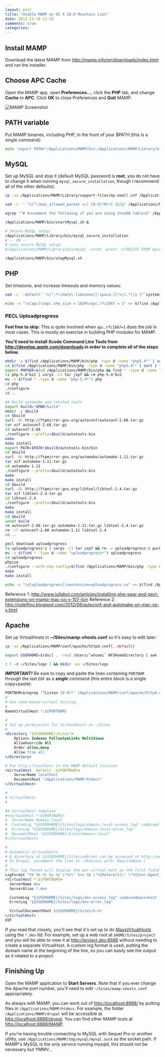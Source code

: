 ```yaml
---
layout: post
title: "Usable MAMP on OS X 10.8 Mountain Lion"
date: 2012-12-19 11:18
comments: true
categories:
---
```


## Install MAMP

Download the latest MAMP from <http://mamp.info/en/downloads/index.html> and run the installer.

## Choose APC Cache

Open the MAMP app, open **Preferences...**, click the **PHP** tab, and change **Cache** to **APC**. Click **OK** to close Preferences and **Quit** MAMP.

![MAMP Screenshot](http://i46.tinypic.com/2wltqpw.png)

## PATH variable

Put MAMP binaries, including PHP, in the front of your $PATH (this is a single command):

```bash
echo 'export PATH="/Applications/MAMP/bin:/Applications/MAMP/Library/bin:$(find /Applications/MAMP/bin/php -type d -name "php5.4*" | sort | tail -1)/bin:$PATH"' >> ~/.bash_profile && source ~/.bash_profile
```

## MySQL

Set up MySQL and stop it (default MySQL password is **root**, you do not have to change it when running `mysql_secure_installation`, though I recommend all of the other defaults):

```bash
cp -va /Applications/MAMP/Library/support-files/my-small.cnf /Applications/MAMP/conf/my.cnf

sed -i '' "s/^\(max_allowed_packet =\) [0-9]*M/\1 1G/g" /Applications/MAMP/conf/my.cnf

egrep "^# Uncomment the following if you are using InnoDB tables$" /Applications/MAMP/conf/my.cnf &>/dev/null && sed -i '' "s/^\(# Uncomment the following if you are using InnoDB tables\)$/\1@innodb_file_per_table/; y/@/\n/; s/^#\(innodb_.*\)/\1/g" /Applications/MAMP/conf/my.cnf

/Applications/MAMP/bin/startMysql.sh &

# Secure MySQL setup:
/Applications/MAMP/Library/bin/mysql_secure_installation
# -- OR --
# Less secure MySQL setup:
#/Applications/MAMP/Library/bin/mysql -uroot -proot -e"DELETE FROM mysql.user WHERE User=''; DELETE FROM mysql.user WHERE User='root' AND Host!='localhost'; FLUSH PRIVILEGES;"

/Applications/MAMP/bin/stopMysql.sh
```

## PHP

Set timezone, and increase timeouts and memory values:

```bash
sed -i '-default' "s|^;*\(date\.timezone[[:space:]]*=\).*|\1 \"`systemsetup -gettimezone|awk -F"\: " '{print $2}'`\"|; s|^\(memory_limit[[:space:]]*=\).*\(\;.*\)|\1 256M \2|; s|^\(post_max_size[[:space:]]*=\).*|\1 200M|; s|^\(upload_max_filesize[[:space:]]*=\).*|\1 100M|; s|^\(default_socket_timeout[[:space:]]*=\).*|\1 600|; s|^\(max_execution_time[[:space:]]*=\).*\(\;.*\)|\1 300 \2|; s|^\(max_input_time[[:space:]]*=\).*\(\;.*\)|\1 600 \2|;" $(find /Applications/MAMP/bin/php -type d -name "php5.4*" | sort | tail -1)/conf/php.ini

echo -e "\n[apc]\napc.shm_size = 192M\napc.rfc1867 = 1" >> $(find /Applications/MAMP/bin/php -type d -name "php5.4*" | sort | tail -1)/conf/php.ini
```

### PECL Uploadprogress

**Feel free to skip:** This is quite involved when `apc.rfc1867=1` does the job in most cases. This is mostly an exercise in building PHP modules for MAMP. 

**You'll need to install Xcode Command Line Tools from <http://develop.apple.com/downloads> in order to complete all of the steps below.**

```bash
mkdir -p $(find /Applications/MAMP/bin/php -type d -name "php5.4*" | sort | tail -1)/include
cd $(find /Applications/MAMP/bin/php -type d -name "php5.4*" | sort | tail -1)/include
export PHPVER=$(cd /Applications/MAMP/bin/php && find * -type d -name "php5.4*" | sort | tail -1 | sed 's/php//') && curl -L -o php-${PHPVER}.tar.bz2 http://us3.php.net/get/php-${PHPVER}.tar.bz2/from/us3.php.net/mirror && unset PHPVER
ls php-5.4*bz2 | xargs -L1 tar jxpf && rm php-5.4*bz2
mv -v $(find * -type d -name "php-5.4*") php
cd php
./configure
cd ..

## Build automake and related tools
export build="$PWD/build"
mkdir -p $build
cd $build
curl -OL http://ftpmirror.gnu.org/autoconf/autoconf-2.68.tar.gz
tar xzf autoconf-2.68.tar.gz
cd autoconf-2.68
./configure --prefix=$build/autotools-bin
make
make install
export PATH=$PATH:$build/autotools-bin/bin
cd $build
curl -OL http://ftpmirror.gnu.org/automake/automake-1.11.tar.gz
tar xzf automake-1.11.tar.gz
cd automake-1.11
./configure --prefix=$build/autotools-bin
make
make install
cd $build
curl -OL http://ftpmirror.gnu.org/libtool/libtool-2.4.tar.gz
tar xzf libtool-2.4.tar.gz
cd libtool-2.4
./configure --prefix=$build/autotools-bin
make
make install
cd $build
unset build
rm autoconf-2.68.tar.gz automake-1.11.tar.gz libtool-2.4.tar.gz
rm -rf autoconf-2.68 automake-1.11 libtool-2.4
cd ..

pecl download uploadprogress
ls uploadprogress*z | xargs -L1 tar zxpf && rm -v uploadprogress*z package*xml
mv -v $(find * -type d -name "uploadprogress*") uploadprogress
cd uploadprogress
phpize
./configure --with-php-config=$(find /Applications/MAMP/bin/php -type d -name "php5.4*" | sort | tail -1)/bin/php-config
make
make install

echo -e "\n[uploadprogress]\nextension=uploadprogress.so" >> $(find /Applications/MAMP/bin/php -type d -name "php5.4*" | sort | tail -1)/conf/php.ini
```

Reference 1: <http://www.lullabot.com/articles/installing-php-pear-and-pecl-extensions-on-mamp-mac-os-x-107-lion>
Reference 2: <http://jsdelfino.blogspot.com/2012/08/autoconf-and-automake-on-mac-os-x.html>

## Apache

Set up VirtualHosts in **~/Sites/mamp-vhosts.conf** so it's easy to edit later:

```bash
cp -av /Applications/MAMP/conf/apache/httpd.conf{,-default}

export USERHOME=$(dscl . -read /Users/`whoami` NFSHomeDirectory | awk -F"\: " '{print $2}') && echo -e "\n# User VirtualHosts file (added after MAMP installer)\nInclude ${USERHOME}/Sites/mamp-vhosts.conf" >> /Applications/MAMP/conf/apache/httpd.conf && unset USERHOME

[ ! -d ~/Sites/logs ] && mkdir -pv ~/Sites/logs
```

***IMPORTANT!*** Be sure to copy and paste the lines containing `PORTNUM` through the last `EOF` as a ***single*** command (this entire block is a single copy+paste):

```apache
PORTNUM=$(egrep '^Listen [0-9]*' /Applications/MAMP/conf/apache/httpd.conf | awk '{print $2}') USERHOME=$(dscl . -read /Users/`whoami` NFSHomeDirectory | awk -F"\: " '{print $2}') cat > ~/Sites/mamp-vhosts.conf <<EOF
#
# Use name-based virtual hosting.
#
NameVirtualHost *:${PORTNUM}

#
# Set up permissions for VirtualHosts in ~/Sites
#
<Directory "${USERHOME}/Sites">
    Options Indexes FollowSymLinks MultiViews
    AllowOverride All
    Order allow,deny
    Allow from all
</Directory>

# For http://localhost in the MAMP default location
<VirtualHost _default_:${PORTNUM}>
    ServerName localhost
    DocumentRoot "/Applications/MAMP/htdocs"
</VirtualHost>

#
# VirtualHosts
#

## VirtualHost template
#<VirtualHost *:${PORTNUM}>
#  ServerName domain.local
#  CustomLog "${USERHOME}/Sites/logs/domain.local-access_log" combined
#  ErrorLog "${USERHOME}/Sites/logs/domain.local-error_log"
#  DocumentRoot "${USERHOME}/Sites/domain.local"
#</VirtualHost>

#
# Automatic VirtualHosts
# A directory at ${USERHOME}/Sites/webroot can be accessed at http://webroot.dev
# In Drupal, uncomment the line in .htaccess with: RewriteBase /
#
# This log format will display the per-virtual-host as the first field followed by a typical log line
LogFormat "%V %h %l %u %t \"%r\" %>s %b \"%{Referer}i\" \"%{User-Agent}i\"" combinedmassvhost
<VirtualHost *:${PORTNUM}>
  ServerName dev
  ServerAlias *.dev

  CustomLog "${USERHOME}/Sites/logs/dev-access_log" combinedmassvhost
  ErrorLog "${USERHOME}/Sites/logs/dev-error_log"

  VirtualDocumentRoot ${USERHOME}/Sites/%-2+
</VirtualHost>
EOF
```

If you read that closely, you'll see that it's set up to do [MassVirtualHosts](http://httpd.apache.org/docs/2.2/vhosts/mass.html) using the `*.dev` tld. For example, set up a web root at `$HOME/Sites/project` and you will be able to view it at <http://project.dev:8888> without needing to create a separate VirtualHost. A custom log format is used, putting the domain name at the beginning of the line, so you can easily see the output as it related to a project.

## Finishing Up

Open the MAMP application to **Start Servers**. Note that if you ever change the Apache port number, you'll need to edit `~/Sites/mamp-vhosts.conf` appropriately.

As always with MAMP, you can work out of <http://localhost:8888/> by putting files in `/Applications/MAMP/htdocs`. For example, the folder `/Applications/MAMP/drupal` will be accessible at <http://localhost:8888/drupal>. You can find other MAMP tools at <http://localhost:8888/MAMP>.

If you're having trouble connecting to MySQL with Sequel Pro or another utility, use `/Applications/MAMP/tmp/mysql/mysql.sock` as the socket path. If MAMP's MySQL is the only service running mysqld, this should not be necessary but YMMV...